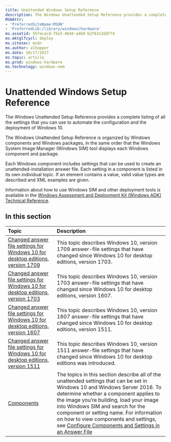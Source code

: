 ```yaml
---
title: Unattended Windows Setup Reference
description: The Windows Unattended Setup Reference provides a complete listing of all the settings that you can use to automate the configuration and the deployment of Windows 10 for desktop editions (Home, Pro, Enterprise, and Education), Windows 8.1 Update, Windows 8.1, Windows Server 2012 R2, Windows 8, Windows 7, Windows Vista, Windows Server 2012, Windows Server 2008 R2, and Windows Server 2008.
MSHAttr:
- 'PreferredSiteName:MSDN'
- 'PreferredLib:/library/windows/hardware'
ms.assetid: 55fecacd-75e3-4b94-a4b8-b2f6313ddf74
ms.mktglfcycl: deploy
ms.sitesec: msdn
ms.author: alhopper
ms.date: 10/17/2017
ms.topic: article
ms.prod: windows-hardware
ms.technology: windows-oem
---
```

# Unattended Windows Setup Reference

The Windows Unattended Setup Reference provides a complete listing of all the settings that you can use to automate the configuration and the deployment of Windows 10.

The Windows Unattended Setup Reference is organized by Windows components and Windows packages, in the same order that the Windows System Image Manager (Windows SIM) tool displays each Windows component and package.

Each Windows component includes settings that can be used to create an unattended-installation answer file. Each setting in a component is listed in its own individual topic. If an element contains a value, valid value types are described and XML examples are given.

Information about how to use Windows SIM and other deployment tools is available in the [Windows Assessment and Deployment Kit (Windows ADK) Technical Reference](http://go.microsoft.com/fwlink/p/?LinkId=206587).

## In this section

| Topic                                 | Description                                                                          |
|:--------------------------------------|:-------------------------------------------------------------------------------------|
| [Changed answer file settings for Windows 10 for desktop editions, version 1709](changed-answer-file-settings-for-windows-10-build-1709.md) | This topic describes Windows 10, version 1709 answer-file settings that have changed since Windows 10 for desktop editions, version 1703. |
| [Changed answer file settings for Windows 10 for desktop editions, version 1703](changed-answer-file-settings-for-windows-10-build-1703.md) | This topic describes Windows 10, version 1703 answer-file settings that have changed since Windows 10 for desktop editions, version 1607. |
| [Changed answer file settings for Windows 10 for desktop editions, version 1607](changed-answer-file-settings-for-windows-10-build-1607.md) | This topic describes Windows 10, version 1607 answer-file settings that have changed since Windows 10 for desktop editions, version 1511. |
| [Changed answer file settings for Windows 10 for desktop editions, version 1511](changed-answer-file-settings-for-windows-10-build-1511.md) | This topic describes Windows 10, version 1511 answer-file settings that have changed since Windows 10 for desktop editions was introduced. |
| [Components](components-b-unattend.md) | The topics in this section describe all of the unattended settings that can be set in Windows 10 and Windows Server 2016. To determine whether a component applies to the image you’re building, load your image into Windows SIM and search for the component or setting name. For information on how to view components and settings, see [Configure Components and Settings in an Answer File](https://docs.microsoft.com/en-us/windows-hardware/customize/desktop/wsim/configure-components-and-settings-in-an-answer-file) |
